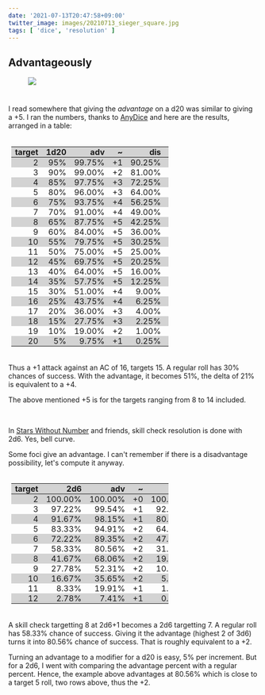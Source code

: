 ```yaml
---
date: '2021-07-13T20:47:58+09:00'
twitter_image: images/20210713_sieger_square.jpg
tags: [ 'dice', 'resolution' ]
---
```


## Advantageously

<figure class="banner" style="margin-bottom: 2.8em;">
<a href="https://asinusdocet.wordpress.com/2020/07/12/a-crash-course-on-medieval-tournaments/"><img src="images/20210713_jousting.jpg" loading="lazy" /></a>
<figcaption>
</figcaption>
</figure>

I read somewhere that giving the _advantage_ on a d20 was similar to giving a +5. I ran the numbers, thanks to [AnyDice](https://anydice.com/) and here are the results, arranged in a table:

<style>
table.t-20210713 {
  margin: 2.1em 15%;
  margin-left: 0.35em;
  width: 63%;
}
table.t-20210713 tr:nth-child(odd) {
  background-color: lightgrey;
}
.t-20210713 th {
  font-weight: bold;
  text-align: right;
  padding: 0 0.49em;
}
.t-20210713 td {
  text-align: right;
  padding: 0 0.49em;
}
</style>

<table id="t-20210713-a" class="t-20210713">
<thead><tr>
<th>target</th><th>1d20</th><th>adv</th><th>~</th><th>dis</th><th>~</th>
</tr>
</thead>
<tbody><tr>
<td>2</td><td>95%</td><td>99.75%</td><td>+1</td><td>90.25%</td><td>-1</td>
</tr>
<tr>
<td>3</td><td>90%</td><td>99.00%</td><td>+2</td><td>81.00%</td><td>-2</td>
</tr>
<tr>
<td>4</td><td>85%</td><td>97.75%</td><td>+3</td><td>72.25%</td><td>-3</td>
</tr>
<tr>
<td>5</td><td>80%</td><td>96.00%</td><td>+3</td><td>64.00%</td><td>-3</td>
</tr>
<tr>
<td>6</td><td>75%</td><td>93.75%</td><td>+4</td><td>56.25%</td><td>-4</td>
</tr>
<tr>
<td>7</td><td>70%</td><td>91.00%</td><td>+4</td><td>49.00%</td><td>-4</td>
</tr>
<tr>
<td>8</td><td>65%</td><td>87.75%</td><td>+5</td><td>42.25%</td><td>-5</td>
</tr>
<tr>
<td>9</td><td>60%</td><td>84.00%</td><td>+5</td><td>36.00%</td><td>-5</td>
</tr>
<tr>
<td>10</td><td>55%</td><td>79.75%</td><td>+5</td><td>30.25%</td><td>-5</td>
</tr>
<tr>
<td>11</td><td>50%</td><td>75.00%</td><td>+5</td><td>25.00%</td><td>-5</td>
</tr>
<tr>
<td>12</td><td>45%</td><td>69.75%</td><td>+5</td><td>20.25%</td><td>-5</td>
</tr>
<tr>
<td>13</td><td>40%</td><td>64.00%</td><td>+5</td><td>16.00%</td><td>-5</td>
</tr>
<tr>
<td>14</td><td>35%</td><td>57.75%</td><td>+5</td><td>12.25%</td><td>-5</td>
</tr>
<tr>
<td>15</td><td>30%</td><td>51.00%</td><td>+4</td><td>9.00%</td><td>-4</td>
</tr>
<tr>
<td>16</td><td>25%</td><td>43.75%</td><td>+4</td><td>6.25%</td><td>-4</td>
</tr>
<tr>
<td>17</td><td>20%</td><td>36.00%</td><td>+3</td><td>4.00%</td><td>-3</td>
</tr>
<tr>
<td>18</td><td>15%</td><td>27.75%</td><td>+3</td><td>2.25%</td><td>-3</td>
</tr>
<tr>
<td>19</td><td>10%</td><td>19.00%</td><td>+2</td><td>1.00%</td><td>-2</td>
</tr>
<tr>
<td>20</td><td>5%</td><td>9.75%</td><td>+1</td><td>0.25%</td><td>-1</td>
</tr>
</tbody>
</table>

Thus a +1 attack against an AC of 16, targets 15. A regular roll has 30% chances of success. With the advantage, it becomes 51%, the delta of 21% is equivalent to a +4.

The above mentioned +5 is for the targets ranging from 8 to 14 included.

&nbsp;

In [Stars Without Number](https://www.drivethrurpg.com/product/226996/Stars-Without-Number-Revised-Edition?affiliate_id=2746229) and friends, skill check resolution is done with 2d6. Yes, bell curve.

Some foci give an advantage. I can't remember if there is a disadvantage possibility, let's compute it anyway.

<table id="t-20210713-b" class="t-20210713">
<thead><tr>
<th>target</th><th>2d6</th><th>adv</th><th>~</th><th>dis</th><th>~</th>
</tr>
</thead>
<tbody><tr>
<td>2</td><td>100.00%</td><td>100.00%</td><td>+0</td><td>100.00%</td><td>0</td>
</tr>
<tr>
<td>3</td><td>97.22%</td><td>99.54%</td><td>+1</td><td>92.59%</td><td>-1</td>
</tr>
<tr>
<td>4</td><td>91.67%</td><td>98.15%</td><td>+1</td><td>80.09%</td><td>-1</td>
</tr>
<tr>
<td>5</td><td>83.33%</td><td>94.91%</td><td>+2</td><td>64.35%</td><td>-2</td>
</tr>
<tr>
<td>6</td><td>72.22%</td><td>89.35%</td><td>+2</td><td>47.69%</td><td>-2</td>
</tr>
<tr>
<td>7</td><td>58.33%</td><td>80.56%</td><td>+2</td><td>31.94%</td><td>-2</td>
</tr>
<tr>
<td>8</td><td>41.67%</td><td>68.06%</td><td>+2</td><td>19.44%</td><td>-2</td>
</tr>
<tr>
<td>9</td><td>27.78%</td><td>52.31%</td><td>+2</td><td>10.65%</td><td>-2</td>
</tr>
<tr>
<td>10</td><td>16.67%</td><td>35.65%</td><td>+2</td><td>5.09%</td><td>-2</td>
</tr>
<tr>
<td>11</td><td>8.33%</td><td>19.91%</td><td>+1</td><td>1.85%</td><td>-1</td>
</tr>
<tr>
<td>12</td><td>2.78%</td><td>7.41%</td><td>+1</td><td>0.46%</td><td>0</td>
</tr>
</tbody>
</table>

A skill check targetting 8 at 2d6+1 becomes a 2d6 targetting 7. A regular roll has 58.33% chance of success. Giving it the advantage (highest 2 of 3d6) turns it into 80.56% chance of success. That is roughly equivalent to a +2.

Turning an advantage to a modifier for a d20 is easy, 5% per increment. But for a 2d6, I went with comparing the advantage percent with a regular percent. Hence, the example above advantages at 80.56% which is close to a target 5 roll, two rows above, thus the +2.

